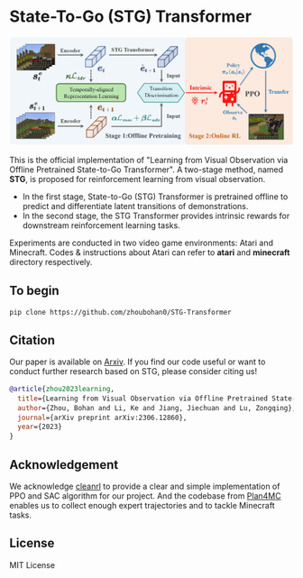 # State-To-Go (STG) Transformer

![](./src/main-workflow.jpg)

This is the official implementation of "Learning from Visual Observation via Offline Pretrained State-to-Go Transformer". A two-stage method, named **STG**, is proposed for reinforcement learning from visual observation.  

- In the first stage, State-to-Go (STG) Transformer is pretrained offline to predict and differentiate latent transitions of demonstrations. 
- In the second stage, the STG Transformer provides intrinsic rewards for downstream reinforcement learning tasks.

Experiments are conducted in two video game environments: Atari and Minecraft. Codes & instructions about Atari can refer to  **atari** and **minecraft** directory respectively.

## To begin
```
pip clone https://github.com/zhoubohan0/STG-Transformer
```


## Citation

Our paper is available on [Arxiv](https://arxiv.org/abs/2306.12860). If you find our code useful or want to conduct further research based on STG, please consider citing us!

```bibtex
@article{zhou2023learning,
  title={Learning from Visual Observation via Offline Pretrained State-to-Go Transformer},
  author={Zhou, Bohan and Li, Ke and Jiang, Jiechuan and Lu, Zongqing},
  journal={arXiv preprint arXiv:2306.12860},
  year={2023}
}
```


## Acknowledgement

We acknowledge [cleanrl](https://github.com/vwxyzjn/cleanrl) to provide a clear and simple implementation of PPO and SAC algorithm for our project. And the codebase from [Plan4MC](https://github.com/PKU-RL/Plan4MC) enables us to collect enough expert trajectories and  to tackle Minecraft tasks.

## License

MIT License

